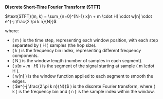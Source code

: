 **Discrete Short-Time Fourier Transform (STFT)**

$\text{STFT}(m, k) = \sum_{n=0}^{N-1} x[n + m \cdot H] \cdot w[n] \cdot e^{-j \frac{2 \pi k n}{N}}$

where:
- \( m \) is the time step, representing each window position, with each step separated by \( H \) samples (the hop size).
- \( k \) is the frequency bin index, representing different frequency components.
- \( N \) is the window length (number of samples in each segment).
- \( $x[n + m \cdot H]$ \) is the segment of the signal starting at sample \( m \cdot H \).
- \( w[n] \) is the window function applied to each segment to smooth the edges. 
- \( $e^{-j \frac{2 \pi k n}{N}}$ \) is the discrete Fourier transform, where \( k \) is the frequency bin and \( n \) is the sample index within the window.

